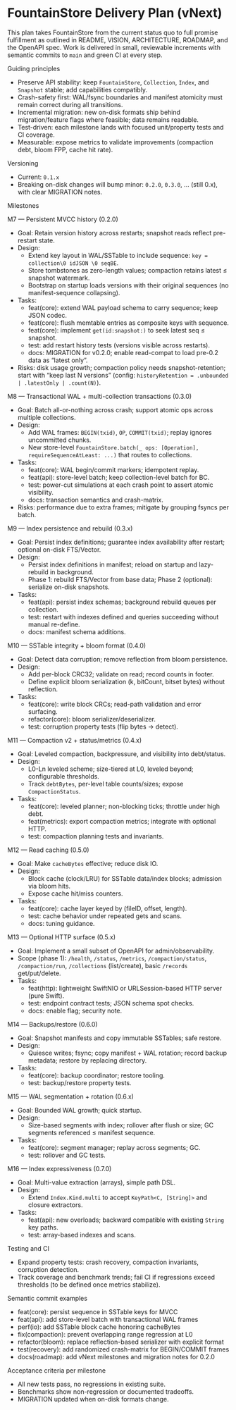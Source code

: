 # FountainStore Delivery Plan (vNext)

This plan takes FountainStore from the current status quo to full promise fulfillment as outlined in README, VISION, ARCHITECTURE, ROADMAP, and the OpenAPI spec. Work is delivered in small, reviewable increments with semantic commits to `main` and green CI at every step.

Guiding principles

- Preserve API stability: keep `FountainStore`, `Collection`, `Index`, and `Snapshot` stable; add capabilities compatibly.
- Crash-safety first: WAL/fsync boundaries and manifest atomicity must remain correct during all transitions.
- Incremental migration: new on-disk formats ship behind migration/feature flags where feasible; data remains readable.
- Test-driven: each milestone lands with focused unit/property tests and CI coverage.
- Measurable: expose metrics to validate improvements (compaction debt, bloom FPP, cache hit rate).

Versioning

- Current: `0.1.x`
- Breaking on-disk changes will bump minor: `0.2.0`, `0.3.0`, … (still 0.x), with clear MIGRATION notes.

Milestones

M7 — Persistent MVCC history (0.2.0)

- Goal: Retain version history across restarts; snapshot reads reflect pre-restart state.
- Design:
  - Extend key layout in WAL/SSTable to include sequence: `key = collection\0 idJSON \0 seqBE`.
  - Store tombstones as zero-length values; compaction retains latest ≤ snapshot watermark.
  - Bootstrap on startup loads versions with their original sequences (no manifest-sequence collapsing).
- Tasks:
  - feat(core): extend WAL payload schema to carry sequence; keep JSON codec.
  - feat(core): flush memtable entries as composite keys with sequence.
  - feat(core): implement `get(id:snapshot:)` to seek latest seq ≤ snapshot.
  - test: add restart history tests (versions visible across restarts).
  - docs: MIGRATION for v0.2.0; enable read-compat to load pre-0.2 data as “latest only”.
- Risks: disk usage growth; compaction policy needs snapshot-retention; start with “keep last N versions” (config: `historyRetention = .unbounded | .latestOnly | .count(N)`).

M8 — Transactional WAL + multi-collection transactions (0.3.0)

- Goal: Batch all-or-nothing across crash; support atomic ops across multiple collections.
- Design:
  - Add WAL frames: `BEGIN(txid)`, `OP`, `COMMIT(txid)`; replay ignores uncommitted chunks.
  - New store-level `FountainStore.batch(_ ops: [Operation], requireSequenceAtLeast: ...)` that routes to collections.
- Tasks:
  - feat(core): WAL begin/commit markers; idempotent replay.
  - feat(api): store-level batch; keep collection-level batch for BC.
  - test: power-cut simulations at each crash point to assert atomic visibility.
  - docs: transaction semantics and crash-matrix.
- Risks: performance due to extra frames; mitigate by grouping fsyncs per batch.

M9 — Index persistence and rebuild (0.3.x)

- Goal: Persist index definitions; guarantee index availability after restart; optional on-disk FTS/Vector.
- Design:
  - Persist index definitions in manifest; reload on startup and lazy-rebuild in background.
  - Phase 1: rebuild FTS/Vector from base data; Phase 2 (optional): serialize on-disk snapshots.
- Tasks:
  - feat(api): persist index schemas; background rebuild queues per collection.
  - test: restart with indexes defined and queries succeeding without manual re-define.
  - docs: manifest schema additions.

M10 — SSTable integrity + bloom format (0.4.0)

- Goal: Detect data corruption; remove reflection from bloom persistence.
- Design:
  - Add per-block CRC32; validate on read; record counts in footer.
  - Define explicit bloom serialization (k, bitCount, bitset bytes) without reflection.
- Tasks:
  - feat(core): write block CRCs; read-path validation and error surfacing.
  - refactor(core): bloom serializer/deserializer.
  - test: corruption property tests (flip bytes → detect).

M11 — Compaction v2 + status/metrics (0.4.x)

- Goal: Leveled compaction, backpressure, and visibility into debt/status.
- Design:
  - L0-Ln leveled scheme; size-tiered at L0, leveled beyond; configurable thresholds.
  - Track `debtBytes`, per-level table counts/sizes; expose `CompactionStatus`.
- Tasks:
  - feat(core): leveled planner; non-blocking ticks; throttle under high debt.
  - feat(metrics): export compaction metrics; integrate with optional HTTP.
  - test: compaction planning tests and invariants.

M12 — Read caching (0.5.0)

- Goal: Make `cacheBytes` effective; reduce disk IO.
- Design:
  - Block cache (clock/LRU) for SSTable data/index blocks; admission via bloom hits.
  - Expose cache hit/miss counters.
- Tasks:
  - feat(core): cache layer keyed by (fileID, offset, length).
  - test: cache behavior under repeated gets and scans.
  - docs: tuning guidance.

M13 — Optional HTTP surface (0.5.x)

- Goal: Implement a small subset of OpenAPI for admin/observability.
- Scope (phase 1): `/health`, `/status`, `/metrics`, `/compaction/status`, `/compaction/run`, `/collections` (list/create), basic `/records` get/put/delete.
- Tasks:
  - feat(http): lightweight SwiftNIO or URLSession-based HTTP server (pure Swift).
  - test: endpoint contract tests; JSON schema spot checks.
  - docs: enable flag; security note.

M14 — Backups/restore (0.6.0)

- Goal: Snapshot manifests and copy immutable SSTables; safe restore.
- Design:
  - Quiesce writes; fsync; copy manifest + WAL rotation; record backup metadata; restore by replacing directory.
- Tasks:
  - feat(core): backup coordinator; restore tooling.
  - test: backup/restore property tests.

M15 — WAL segmentation + rotation (0.6.x)

- Goal: Bounded WAL growth; quick startup.
- Design:
  - Size-based segments with index; rollover after flush or size; GC segments referenced ≤ manifest sequence.
- Tasks:
  - feat(core): segment manager; replay across segments; GC.
  - test: rollover and GC tests.

M16 — Index expressiveness (0.7.0)

- Goal: Multi-value extraction (arrays), simple path DSL.
- Design:
  - Extend `Index.Kind.multi` to accept `KeyPath<C, [String]>` and closure extractors.
- Tasks:
  - feat(api): new overloads; backward compatible with existing `String` key paths.
  - test: array-based indexes and scans.

Testing and CI

- Expand property tests: crash recovery, compaction invariants, corruption detection.
- Track coverage and benchmark trends; fail CI if regressions exceed thresholds (to be defined once metrics stabilize).

Semantic commit examples

- feat(core): persist sequence in SSTable keys for MVCC
- feat(api): add store-level batch with transactional WAL frames
- perf(io): add SSTable block cache honoring cacheBytes
- fix(compaction): prevent overlapping range regression at L0
- refactor(bloom): replace reflection-based serializer with explicit format
- test(recovery): add randomized crash-matrix for BEGIN/COMMIT frames
- docs(roadmap): add vNext milestones and migration notes for 0.2.0

Acceptance criteria per milestone

- All new tests pass, no regressions in existing suite.
- Benchmarks show non-regression or documented tradeoffs.
- MIGRATION updated when on-disk formats change.

